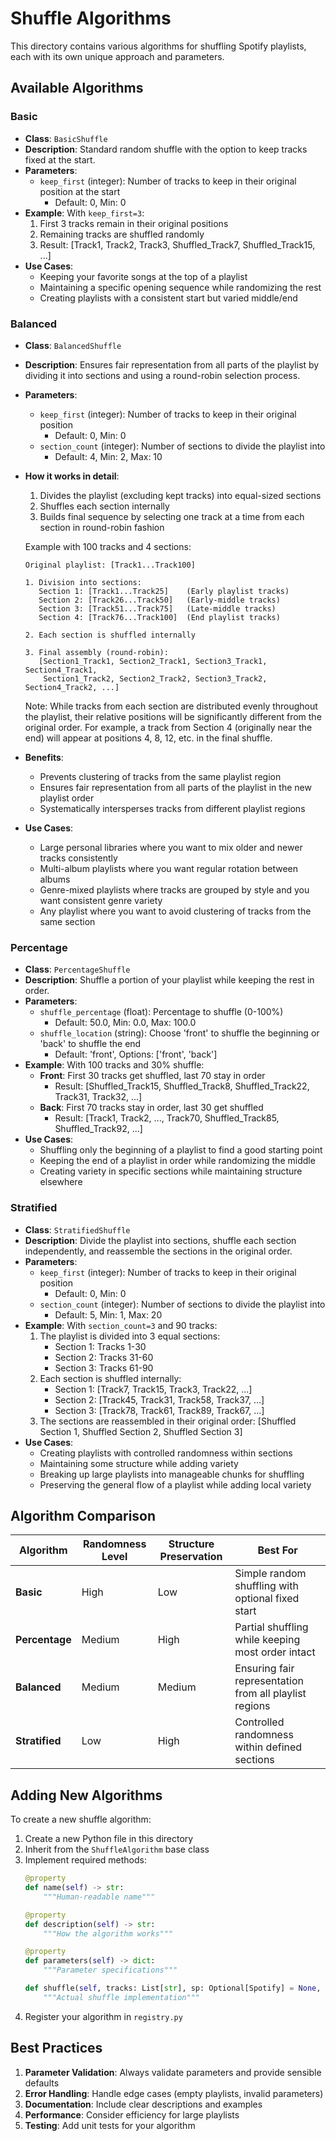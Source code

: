 # Shuffle Algorithms

This directory contains various algorithms for shuffling Spotify playlists, each with its own unique approach and parameters.

## Available Algorithms

### Basic
- **Class**: `BasicShuffle`
- **Description**: Standard random shuffle with the option to keep tracks fixed at the start.
- **Parameters**:
  - `keep_first` (integer): Number of tracks to keep in their original position at the start
    - Default: 0, Min: 0
- **Example**:
  With `keep_first=3`:
  1. First 3 tracks remain in their original positions
  2. Remaining tracks are shuffled randomly
  3. Result: [Track1, Track2, Track3, Shuffled_Track7, Shuffled_Track15, ...]
- **Use Cases**:
  - Keeping your favorite songs at the top of a playlist
  - Maintaining a specific opening sequence while randomizing the rest
  - Creating playlists with a consistent start but varied middle/end


### Balanced
- **Class**: `BalancedShuffle`
- **Description**: Ensures fair representation from all parts of the playlist by dividing it into sections and using a round-robin selection process.
- **Parameters**:
  - `keep_first` (integer): Number of tracks to keep in their original position
    - Default: 0, Min: 0
  - `section_count` (integer): Number of sections to divide the playlist into
    - Default: 4, Min: 2, Max: 10

- **How it works in detail**:
  1. Divides the playlist (excluding kept tracks) into equal-sized sections
  2. Shuffles each section internally
  3. Builds final sequence by selecting one track at a time from each section in round-robin fashion

  Example with 100 tracks and 4 sections:
  ```
  Original playlist: [Track1...Track100]
  
  1. Division into sections:
     Section 1: [Track1...Track25]    (Early playlist tracks)
     Section 2: [Track26...Track50]   (Early-middle tracks)
     Section 3: [Track51...Track75]   (Late-middle tracks)
     Section 4: [Track76...Track100]  (End playlist tracks)
  
  2. Each section is shuffled internally
  
  3. Final assembly (round-robin):
     [Section1_Track1, Section2_Track1, Section3_Track1, Section4_Track1,
      Section1_Track2, Section2_Track2, Section3_Track2, Section4_Track2, ...]
  ```

  Note: While tracks from each section are distributed evenly throughout the playlist, their relative positions will be significantly different from the original order. For example, a track from Section 4 (originally near the end) will appear at positions 4, 8, 12, etc. in the final shuffle.

- **Benefits**:
  - Prevents clustering of tracks from the same playlist region
  - Ensures fair representation from all parts of the playlist in the new playlist order
  - Systematically intersperses tracks from different playlist regions

- **Use Cases**:
  - Large personal libraries where you want to mix older and newer tracks consistently
  - Multi-album playlists where you want regular rotation between albums
  - Genre-mixed playlists where tracks are grouped by style and you want consistent genre variety
  - Any playlist where you want to avoid clustering of tracks from the same section

### Percentage
- **Class**: `PercentageShuffle`
- **Description**: Shuffle a portion of your playlist while keeping the rest in order.
- **Parameters**:
  - `shuffle_percentage` (float): Percentage to shuffle (0-100%)
    - Default: 50.0, Min: 0.0, Max: 100.0
  - `shuffle_location` (string): Choose 'front' to shuffle the beginning or 'back' to shuffle the end
    - Default: 'front', Options: ['front', 'back']
- **Example**:
  With 100 tracks and 30% shuffle:
  - **Front**: First 30 tracks get shuffled, last 70 stay in order
    - Result: [Shuffled_Track15, Shuffled_Track8, Shuffled_Track22, Track31, Track32, ...]
  - **Back**: First 70 tracks stay in order, last 30 get shuffled
    - Result: [Track1, Track2, ..., Track70, Shuffled_Track85, Shuffled_Track92, ...]
- **Use Cases**:
  - Shuffling only the beginning of a playlist to find a good starting point
  - Keeping the end of a playlist in order while randomizing the middle
  - Creating variety in specific sections while maintaining structure elsewhere

### Stratified
- **Class**: `StratifiedShuffle`
- **Description**: Divide the playlist into sections, shuffle each section independently, and reassemble the sections in the original order.
- **Parameters**:
  - `keep_first` (integer): Number of tracks to keep in their original position
    - Default: 0, Min: 0
  - `section_count` (integer): Number of sections to divide the playlist into
    - Default: 5, Min: 1, Max: 20
- **Example**:
  With `section_count=3` and 90 tracks:
  1. The playlist is divided into 3 equal sections:
     - Section 1: Tracks 1-30
     - Section 2: Tracks 31-60  
     - Section 3: Tracks 61-90
  2. Each section is shuffled internally:
     - Section 1: [Track7, Track15, Track3, Track22, ...]
     - Section 2: [Track45, Track31, Track58, Track37, ...]
     - Section 3: [Track78, Track61, Track89, Track67, ...]
  3. The sections are reassembled in their original order: [Shuffled Section 1, Shuffled Section 2, Shuffled Section 3]
- **Use Cases**:
  - Creating playlists with controlled randomness within sections
  - Maintaining some structure while adding variety
  - Breaking up large playlists into manageable chunks for shuffling
  - Preserving the general flow of a playlist while adding local variety


## Algorithm Comparison

| Algorithm | Randomness Level | Structure Preservation | Best For |
|-----------|------------------|----------------------|----------|
| **Basic** | High | Low | Simple random shuffling with optional fixed start |
| **Percentage** | Medium | High | Partial shuffling while keeping most order intact |
| **Balanced** | Medium | Medium | Ensuring fair representation from all playlist regions |
| **Stratified** | Low | High | Controlled randomness within defined sections |

## Adding New Algorithms

To create a new shuffle algorithm:

1. Create a new Python file in this directory
2. Inherit from the `ShuffleAlgorithm` base class
3. Implement required methods:
   ```python
   @property
   def name(self) -> str:
       """Human-readable name"""
   
   @property
   def description(self) -> str:
       """How the algorithm works"""
   
   @property
   def parameters(self) -> dict:
       """Parameter specifications"""
   
   def shuffle(self, tracks: List[str], sp: Optional[Spotify] = None, **kwargs) -> List[str]:
       """Actual shuffle implementation"""
   ```
4. Register your algorithm in `registry.py`

## Best Practices

1. **Parameter Validation**: Always validate parameters and provide sensible defaults
2. **Error Handling**: Handle edge cases (empty playlists, invalid parameters)
3. **Documentation**: Include clear descriptions and examples
4. **Performance**: Consider efficiency for large playlists
5. **Testing**: Add unit tests for your algorithm 